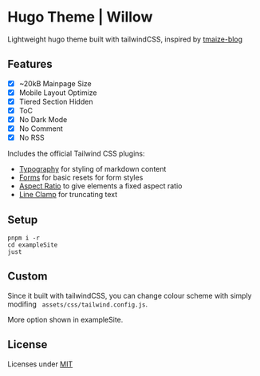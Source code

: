 # Hugo Theme | Willow

Lightweight hugo theme built with tailwindCSS, inspired by [tmaize-blog](https://github.com/TMaize/tmaize-blog)

## Features

- [x] ~20kB Mainpage Size
- [x] Mobile Layout Optimize
- [x] Tiered Section Hidden
- [x] ToC
- [x] No Dark Mode
- [x] No Comment
- [x] No RSS

Includes the official Tailwind CSS plugins:

- [Typography](https://tailwindcss.com/docs/typography-plugin) for styling of markdown content
- [Forms](https://github.com/tailwindlabs/tailwindcss-forms) for basic resets for form styles
- [Aspect Ratio](https://github.com/tailwindlabs/tailwindcss-aspect-ratio) to give elements a fixed aspect ratio
- [Line Clamp](https://github.com/tailwindlabs/tailwindcss-line-clamp) for truncating text

## Setup

```console
pnpm i -r
cd exampleSite
just
```

## Custom

Since it built with tailwindCSS, you can change colour scheme with simply modifing ` assets/css/tailwind.config.js`.

More option shown in exampleSite.

## License

Licenses under [MIT](./LICENSE)
